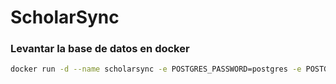 # ScholarSync

### Levantar la base de datos en docker

```bash
docker run -d --name scholarsync -e POSTGRES_PASSWORD=postgres -e POSTGRES_DB=scholarsync -p 5432:5432 postgres
```
